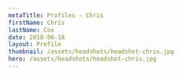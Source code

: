 ```yaml
---
metaTitle: Profiles - Chris
firstName: Chris
lastName: Cox
date: 2018-06-18
layout: Profile
thumbnail: /assets/headshots/headshot-chris.jpg
hero: /assets/headshots/headshot-chris.jpg
---
```

